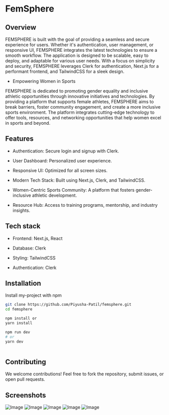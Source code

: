 # FemSphere

## Overview
FEMSPHERE is built with the goal of providing a seamless and secure experience for users. Whether it's authentication, user management, or responsive UI, FEMSPHERE integrates the latest technologies to ensure a smooth workflow. The application is designed to be scalable, easy to deploy, and adaptable for various user needs. With a focus on simplicity and security, FEMSPHERE leverages Clerk for authentication, Next.js for a performant frontend, and TailwindCSS for a sleek design.

- Empowering Women in Sports

FEMSPHERE is dedicated to promoting gender equality and inclusive athletic opportunities through innovative initiatives and technologies. By providing a platform that supports female athletes, FEMSPHERE aims to break barriers, foster community engagement, and create a more inclusive sports environment. The platform integrates cutting-edge technology to offer tools, resources, and networking opportunities that help women excel in sports and beyond.


## Features

- Authentication: Secure login and signup with Clerk.

- User Dashboard: Personalized user experience.

- Responsive UI: Optimized for all screen sizes.

- Modern Tech Stack: Built using Next.js, Clerk, and TailwindCSS.

- Women-Centric Sports Community: A platform that fosters gender-inclusive athletic development.

- Resource Hub: Access to training programs, mentorship, and industry insights.


## Tech stack


- Frontend: Next.js, React

- Database: Clerk

- Styling: TailwindCSS

- Authentication: Clerk

  
## Installation

Install my-project with npm

```bash
git clone https://github.com/Piyusha-Patil/femsphere.git
cd femsphere
```
```bash
npm install or
yarn install
```
```bash
npm run dev
# or
yarn dev
    
```
## Contributing

We welcome contributions! Feel free to fork the repository, submit issues, or open pull requests.

## Screenshots

![Image](https://github.com/user-attachments/assets/71fc7e7b-4901-4604-99e2-218fb8494a87)
![Image](https://github.com/user-attachments/assets/196226de-ae80-4dc2-91ab-ef49083c4bd0)
![Image](https://github.com/user-attachments/assets/905a7ba6-f5a4-4c32-8fb8-33a3e9716033)
![Image](https://github.com/user-attachments/assets/1d5cb4e5-1434-4942-9377-ae35cccf22eb)
![Image](https://github.com/user-attachments/assets/dbedf7b7-e883-4e76-92f7-1997f43fd4ef)
